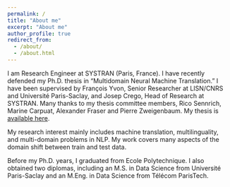 ```yaml
---
permalink: /
title: "About me"
excerpt: "About me"
author_profile: true
redirect_from: 
  - /about/
  - /about.html
---
```

I am Research Engineer at SYSTRAN (Paris, France). I have recently defended my Ph.D. thesis in “Multidomain Neural Machine Translation.” I have been supervised by François Yvon, Senior Researcher at LISN/CNRS and Université Paris-Saclay, and Josep Crego, Head of Research at SYSTRAN. Many thanks to my thesis committee members, Rico Sennrich, Marine Carpuat, Alexander Fraser and Pierre Zweigenbaum. My thesis is [available here](https://tel.archives-ouvertes.fr/tel-03546910/).

My research interest mainly includes machine translation, multilinguality, and multi-domain problems in NLP. My work covers many aspects of the domain shift between train and test data.

Before my Ph.D. years, I graduated from Ecole Polytechnique. I also obtained two diplomas, including an M.S. in Data Science from Université Paris-Saclay and an M.Eng. in Data Science from Télécom ParisTech.
